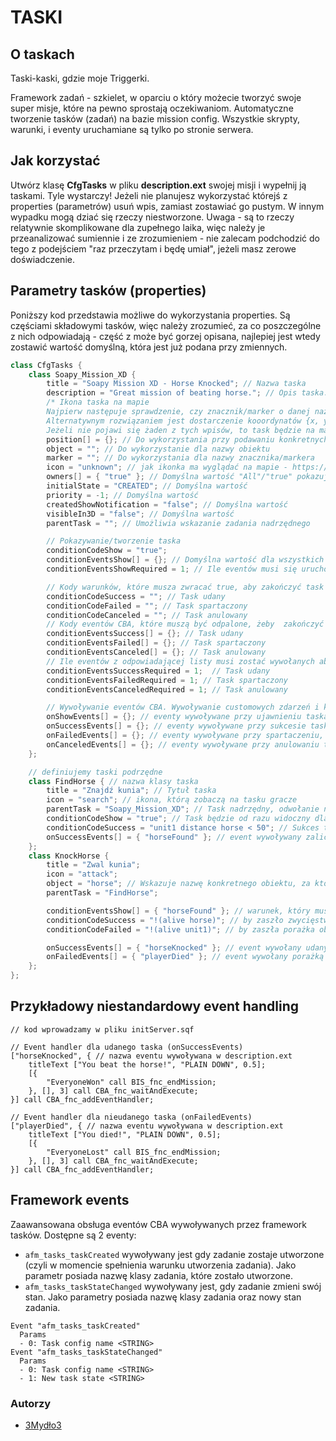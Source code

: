 # TASKI

## O taskach

Taski-kaski, gdzie moje Triggerki.

Framework zadań - szkielet, w oparciu o który możecie tworzyć swoje super misje, które na pewno sprostają oczekiwaniom. Automatyczne tworzenie tasków (zadań) na bazie mission config. Wszystkie skrypty, warunki, i eventy uruchamiane są tylko po stronie serwera.

## Jak korzystać

Utwórz klasę **CfgTasks** w pliku **description.ext** swojej misji i wypełnij ją taskami. Tyle wystarczy!
Jeżeli nie planujesz wykorzystać którejś z properties (parametrów) usuń wpis, zamiast zostawiać go pustym. W innym wypadku mogą dziać się rzeczy niestworzone. Uwaga - są to rzeczy relatywnie skomplikowane dla zupełnego laika, więc należy je przeanalizować sumiennie i ze zrozumieniem - nie zalecam podchodzić do tego z podejściem "raz przeczytam i będę umiał", jeżeli masz zerowe doświadczenie.

## Parametry tasków (properties)

Poniższy kod przedstawia możliwe do wykorzystania properties. Są częściami składowymi tasków, więc należy zrozumieć, za co poszczególne z nich odpowiadają - część z może być gorzej opisana, najlepiej jest wtedy zostawić wartość domyślną, która jest już podana przy zmiennych.

```hpp
class CfgTasks {
    class Soapy_Mission_XD {
        title = "Soapy Mission XD - Horse Knocked"; // Nazwa taska
        description = "Great mission of beating horse."; // Opis taska. Nie korzysta z łamaczy tekstu (klawisz enter). Jeżeli jest ci to potrzebne, użyj stringtable.
        /* Ikona taska na mapie
        Najpierw następuje sprawdzenie, czy znacznik/marker o danej nazwie istnieje. Jeżeli nie istnieje, to wyszukuje obiektu w namespace'ie misji.
        Alternatywnym rozwiązaniem jest dostarczenie kooordynatów {x, y, z}.
        Jeżeli nie pojawi się żaden z tych wpisów, to task będzie na mapie niewidoczny.*/
        position[] = {}; // Do wykorzystania przy podawaniu konkretnych koordynatów
        object = ""; // Do wykorzystanie dla nazwy obiektu
        marker = ""; // Do wykorzystania dla nazwy znacznika/markera
        icon = "unknown"; // jak ikonka ma wyglądać na mapie - https://community.bistudio.com/wiki/Arma_3_Task_Framework#Task_icons - tutaj znajdziecie wylistowane możliwości.
        owners[] = { "true" }; // Domyślna wartość "All"/"true" pokazuje zadanie wszystkim graczom.
        initialState = "CREATED"; // Domyślna wartość
        priority = -1; // Domyślna wartość
        createdShowNotification = "false"; // Domyślna wartość
        visibleIn3D = "false"; // Domyślna wartość
        parentTask = ""; // Umożliwia wskazanie zadania nadrzędnego

        // Pokazywanie/tworzenie taska
        conditionCodeShow = "true";
        conditionEventsShow[] = {}; // Domyślna wartość dla wszystkich conditionEvents*[] jest równa [] co przekłada się na {} w configu.
        conditionEventsShowRequired = 1; // Ile eventów musi się uruchomić, aby spełnić warunek uruchomienia eventów.

        // Kody warunków, które musza zwracać true, aby zakończyć task
        conditionCodeSuccess = ""; // Task udany
        conditionCodeFailed = ""; // Task spartaczony
        conditionCodeCanceled = ""; // Task anulowany
        // Kody eventów CBA, które muszą być odpalone, żeby  zakończyć task
        conditionEventsSuccess[] = {}; // Task udany
        conditionEventsFailed[] = {}; // Task spartaczony
        conditionEventsCanceled[] = {}; // Task anulowany
        // Ile eventów z odpowiadającej listy musi zostać wywołanych aby zadanie zostało zakończone w określony sposób
        conditionEventsSuccessRequired = 1;  // Task udany
        conditionEventsFailedRequired = 1; // Task spartaczony
        conditionEventsCanceledRequired = 1; // Task anulowany

        // Wywoływanie eventów CBA. Wywoływanie customowych zdarzeń i kodu odbywa się przez dodanie odpowiednich event handlerów CBA na serwerze - patrz niżej.
        onShowEvents[] = {}; // eventy wywoływane przy ujawnieniu taska
        onSuccessEvents[] = {}; // eventy wywoływane przy sukcesie taska
        onFailedEvents[] = {}; // eventy wywoływane przy spartaczeniu, porażce taska
        onCanceledEvents[] = {}; // eventy wywoływane przy anulowaniu taska
    };

    // definiujemy taski podrzędne
    class FindHorse { // nazwa klasy taska
        title = "Znajdź kunia"; // Tytuł taska
        icon = "search"; // ikona, którą zobaczą na tasku gracze
        parentTask = "Soapy_Mission_XD"; // Task nadrzędny, odwołanie następuje po nazwie klasy
        conditionCodeShow = "true"; // Task będzie od razu widoczny dla graczy na liście tasków
        conditionCodeSuccess = "unit1 distance horse < 50"; // Sukces taska nastąpi w momencie, kiedy dystans między obiektami unit1 oraz horse < 50
        onSuccessEvents[] = { "horseFound" }; // event wywoływany zaliczeniem taska (odwołanie nastąpi nieco niżej, czytajcie uważnie)
    };
    class KnockHorse { 
        title = "Zwal kunia"; 
        icon = "attack"; 
        object = "horse"; // Wskazuje nazwę konkretnego obiektu, za którym będzie podążał task na mapie
        parentTask = "FindHorse";

        conditionEventsShow[] = { "horseFound" }; // warunek, który musi być spełniony, by task się pojawił. Patrz onSuccessEvents[] dla zadania FindHorse
        conditionCodeSuccess = "!(alive horse)"; // by zaszło zwycięstwo obiekt "horse" ma być martwy (negacją jest znak "!")
        conditionCodeFailed = "!(alive unit1)"; // by zaszła porażka obiekt "unit1" ma być martwy

        onSuccessEvents[] = { "horseKnocked" }; // event wywołany udanym zakończeniem taska, przykład obsługi w rozdziale "Przykładowy niestandardowy event handling"
        onFailedEvents[] = { "playerDied" }; // event wywołany porażką taska, przykład obsługi w rozdziale "Przykładowy niestandardowy event handling"
    };
};
```

## Przykładowy niestandardowy event handling 

```sqf
// kod wprowadzamy w pliku initServer.sqf

// Event handler dla udanego taska (onSuccessEvents)
["horseKnocked", { // nazwa eventu wywoływana w description.ext
    titleText ["You beat the horse!", "PLAIN DOWN", 0.5];
    [{
        "EveryoneWon" call BIS_fnc_endMission;
    }, [], 3] call CBA_fnc_waitAndExecute;
}] call CBA_fnc_addEventHandler;

// Event handler dla nieudanego taska (onFailedEvents)
["playerDied", { // nazwa eventu wywoływana w description.ext
    titleText ["You died!", "PLAIN DOWN", 0.5];
    [{
        "EveryoneLost" call BIS_fnc_endMission;
    }, [], 3] call CBA_fnc_waitAndExecute;
}] call CBA_fnc_addEventHandler;
```

## Framework events

Zaawansowana obsługa eventów CBA wywoływanych przez framework tasków. Dostępne są 2 eventy:

- `afm_tasks_taskCreated` wywoływany jest gdy zadanie zostaje utworzone (czyli w momencie spełnienia warunku utworzenia zadania). Jako parametr posiada nazwę klasy zadania, które zostało utworzone.
- `afm_tasks_taskStateChanged` wywoływany jest, gdy zadanie zmieni swój stan. Jako parametry posiada nazwę klasy zadania oraz nowy stan zadania.

```
Event "afm_tasks_taskCreated"
  Params
  - 0: Task config name <STRING>
Event "afm_tasks_taskStateChanged"
  Params
  - 0: Task config name <STRING>
  - 1: New task state <STRING>
```

### Autorzy
- [3Mydło3](http://github.com/3Mydlo3)
